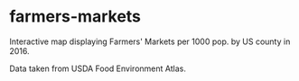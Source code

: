 # farmers-markets
Interactive map displaying Farmers' Markets per 1000 pop. by US county in 2016.

Data taken from USDA Food Environment Atlas.
